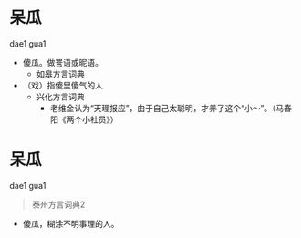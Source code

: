 # 呆瓜
dae1 gua1
+ 傻瓜。做詈语或昵语。
  * 如皋方言词典
+ （戏）指傻里傻气的人
  * 兴化方言词典
    - 老维金认为“天理报应”，由于自己太聪明，才养了这个“小～”。（马春阳《两个小社员》）

# 呆瓜
dae1 gua1
> 泰州方言词典2
- 傻瓜，糊涂不明事理的人。
